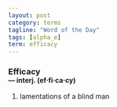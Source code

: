 ```yaml
---
layout: post
category: terms
tagline: "Word of the Day"
tags: [alpha_e]
term: efficacy
---
```


<h3>Efficacy<br/> <small>&mdash; interj. (ef<span>&middot;</span>fi<span>&middot;</span>ca<span>&middot;</span>cy)</small></h3>
<p><ol><li>lamentations of a blind man</li>
</ol></p>
